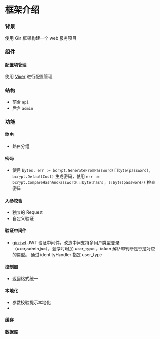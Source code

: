 
# 框架介绍
### 背景

使用 Gin 框架构建一个 web 服务项目


### 组件

#### 配置项管理

使用 [Viper](https://github.com/spf13/viper) 进行配置管理

### 结构
 * 前台 `api`
 * 后台 `admin`

### 功能

#### 路由
 * 路由分组

#### 密码
 * 使用 `bytes, err := bcrypt.GenerateFromPassword([]byte(password), bcrypt.DefaultCost)` 生成密码，使用 `err := bcrypt.CompareHashAndPassword([]byte(hash), []byte(password))` 检查密码

#### 入参校验
 * 独立的 Request 
 * 自定义验证

#### 验证中间件
 * [gin-jwt](https://github.com/appleboy/gin-jwt) JWT 验证中间件，改造中间支持多用户类型登录（user,admin,jsc），登录时增加 user_type ，token 解析即判断是否是对应的类型。
通过 identityHandler 指定 user_type

#### 控制器
 * 返回格式统一

#### 本地化
 * 参数校验提示本地化
 * 

#### 缓存


#### 数据库


